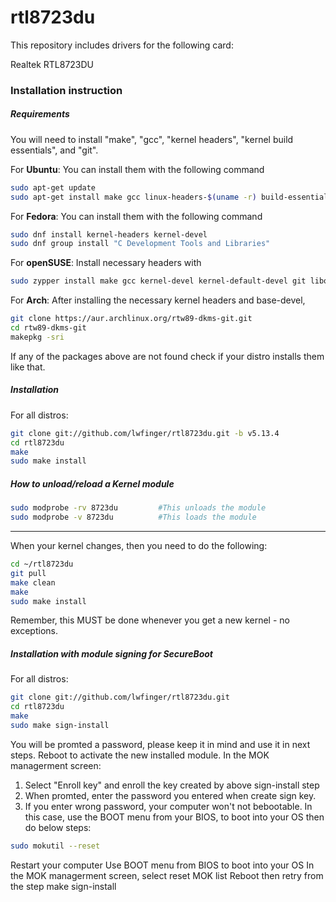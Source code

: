 rtl8723du
===========
This repository includes drivers for the following card:

Realtek RTL8723DU

### Installation instruction
##### Requirements
You will need to install "make", "gcc", "kernel headers", "kernel build essentials", and "git".

For **Ubuntu**: You can install them with the following command
```bash
sudo apt-get update
sudo apt-get install make gcc linux-headers-$(uname -r) build-essential git
```
For **Fedora**: You can install them with the following command
```bash
sudo dnf install kernel-headers kernel-devel
sudo dnf group install "C Development Tools and Libraries"
```
For **openSUSE**: Install necessary headers with
```bash
sudo zypper install make gcc kernel-devel kernel-default-devel git libopenssl-devel
```
For **Arch**: After installing the necessary kernel headers and base-devel,
```bash
git clone https://aur.archlinux.org/rtw89-dkms-git.git
cd rtw89-dkms-git
makepkg -sri
```
If any of the packages above are not found check if your distro installs them like that.

##### Installation
For all distros:
```bash
git clone git://github.com/lwfinger/rtl8723du.git -b v5.13.4
cd rtl8723du
make
sudo make install
```

##### How to unload/reload a Kernel module
 ```bash
sudo modprobe -rv 8723du         #This unloads the module
sudo modprobe -v 8723du          #This loads the module
```

***********************************************************************************************

When your kernel changes, then you need to do the following:
```bash
cd ~/rtl8723du
git pull
make clean
make
sudo make install
```

Remember, this MUST be done whenever you get a new kernel - no exceptions.

##### Installation with module signing for SecureBoot
For all distros:
```bash
git clone git://github.com/lwfinger/rtl8723du.git
cd rtl8723du
make
sudo make sign-install
```
You will be promted a password, please keep it in mind and use it in next steps.
Reboot to activate the new installed module.
In the MOK managerment screen:
1. Select "Enroll key" and enroll the key created by above sign-install step
2. When promted, enter the password you entered when create sign key. 
3. If you enter wrong password, your computer won't not bebootable. In this case,
   use the BOOT menu from your BIOS, to boot into your OS then do below steps:
```bash
sudo mokutil --reset
```
Restart your computer
Use BOOT menu from BIOS to boot into your OS
In the MOK managerment screen, select reset MOK list
Reboot then retry from the step make sign-install


